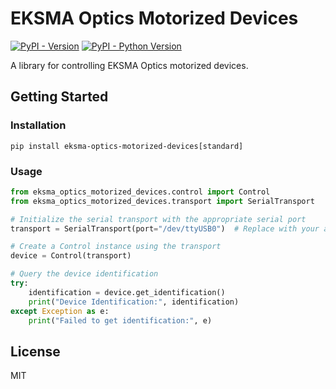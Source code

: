# EKSMA Optics Motorized Devices

[![PyPI - Version](https://img.shields.io/pypi/v/eksma-optics-motorized-devices.svg)](https://pypi.org/project/eksma-optics-motorized-devices)
[![PyPI - Python Version](https://img.shields.io/pypi/pyversions/eksma-optics-motorized-devices.svg)](https://pypi.org/project/eksma-optics-motorized-devices)

A library for controlling EKSMA Optics motorized devices.

## Getting Started

### Installation

```shell
pip install eksma-optics-motorized-devices[standard]
```

### Usage

```python
from eksma_optics_motorized_devices.control import Control
from eksma_optics_motorized_devices.transport import SerialTransport

# Initialize the serial transport with the appropriate serial port
transport = SerialTransport(port="/dev/ttyUSB0")  # Replace with your actual port

# Create a Control instance using the transport
device = Control(transport)

# Query the device identification
try:
    identification = device.get_identification()
    print("Device Identification:", identification)
except Exception as e:
    print("Failed to get identification:", e)
```

## License

MIT
